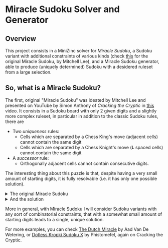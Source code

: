 # Miracle Sudoku Solver and Generator
## Overview
This project consists in a MiniZinc solver for *Miracle Sudoku*, a Sudoku variant with additional constraints of various kinds (check [this](https://www.youtube.com/watch?v=yKf9aUIxdb4) for the original Miracle Sudoku, by Mitchell Lee), and a Miracle Sudoku generator, able to produce (uniquely determined) Sudoku with a desidered ruleset from a large selection.

## So, what is a Miracle Sudoku?
The first, original "Miracle Sudoku" was ideated by Mitchell Lee and presented on YouTube by Simon Anthony of *Cracking the Cryptic* in [this](https://www.youtube.com/watch?v=yKf9aUIxdb4) video. It consists in a Sudoku board with only $2$ given digits and a slightly more complex ruleset, in particular in addition to the classic Sudoku rules, there are
* Two *uniqueness* rules:
	* Cells which are separated by a Chess King's move (adjacent  cells) cannot contain the same digit
	* Cells which are separated by a Chess Knight's move (**L** spaced cells) cannot contain the same digit
* A *successor* rule:
	* Orthogonally adjacent cells cannot contain consecutive digits.

The interesting thing about this puzzle is that, despite having a very small amount of starting digits, it is fully resolvable (i.e. it has only one possible solution).



   <details>
      <summary>The original Miracle Sudoku</summary>
      
	    - - -  - - -  - - -  
	    - - -  - - -  - - -  
	    - - -  - - -  - - -  
	    
	    - - -  - - -  - - -  
	    - - 1  - - -  - - -  
	    - - -  - - -  2 - -  
	    
	    - - -  - - -  - - -  
	    - - -  - - -  - - -  
	    - - -  - - -  - - - 
 
</details>



<details>
  <summary>And the solution</summary>

	    7 9 2  4 8 6  1 5 3  
	    3 1 5  7 9 2  4 8 6  
	    6 4 8  3 1 5  7 9 2  
	    
	    2 7 9  6 4 8  3 1 5  
	    5 3 1  2 7 9  6 4 8  
	    8 6 4  5 3 1  2 7 9  
	    
	    9 2 7  8 6 4  5 3 1  
	    1 5 3  9 2 7  8 6 4  
	    4 8 6  1 5 3  9 2 7 
    
</details>


More in general, with Miracle Sudoku I will consider Sudoku variants with any sort of combinatorial constraints, that with a somewhat small amount of starting digits leads to a single, unique solution.

For more examples, you can check [The Dutch Miracle](https://www.youtube.com/watch?v=wUnnXwLTbnA&t=457s) by Aad Van De Wetering, or [Dotless Kropki Sudoku X](https://www.youtube.com/watch?v=1QP7yviZYTU&t=262s) by Phistomefel, again on Cracking the Cryptic.
